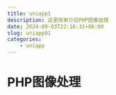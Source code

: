 ```yaml
---
title: uniapp1
description: 这里简单介绍PHP图像处理
date: 2024-09-03T22:16:31+08:00
slug: uniapp01
categories:
    - uniapp
---
```


# PHP图像处理

